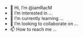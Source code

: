 - 👋 Hi, I’m @iamRacM
- 👀 I’m interested in ...
- 🌱 I’m currently learning ...
- 💞️ I’m looking to collaborate on ...
- 📫 How to reach me ...

<!---
iamRacM/iamRacM is a ✨ special ✨ repository because its `README.md` (this file) appears on your GitHub profile.
You can click the Preview link to take a look at your changes.
--->
